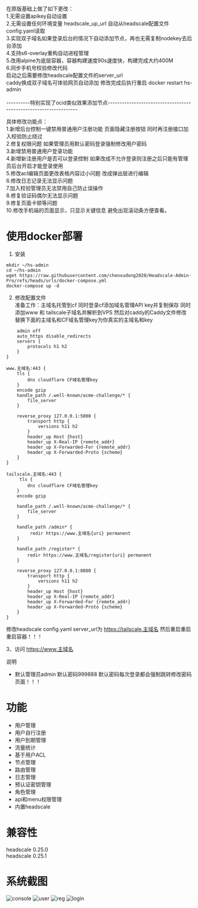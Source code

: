 在原版基础上做了如下更改：</br>
1.无需设置apikey自动设置 </br>
2.无需设置任何环境变量 headscale_up_url 自动从headscale配置文件config.yaml读取</br>
3.实现双子域名如果登录后台的情况下自动添加节点，再也无需复制nodekey去后台添加</br>
4.支持s6-overlay重构自动进程管理</br>
5.改用alpine为底层容器，容器构建速度90s速度快，构建完成大约400M</br>
6.同步手机号校验修改代码</br>
启动之后需要修改headscale配置文件的server_url</br>
caddy换成双子域名可体验网页自动添加 修改完成后执行重启 docker restart hs-admin</br>
</br>
----------特别实现了ocid类似效果添加节点-----------------------------------------------------------------

具体修改功能点： </br>
	    1.新增后台控制一键禁用普通用户注册功能 页面隐藏注册按钮 同时再注册接口加入校验防止绕过 </br>
	    2.修复权限问题 如果管理员用默认密码登录强制修改用户密码</br>
            3.新增禁用普通用户登录功能 </br>
	    4.新增新注册用户是否可以登录控制 如果改成不允许登录则注册之后只能有管理员后台开启才能登录使用</br>
            5.修改acl编辑页面更改表格内容过小问题 改成弹出层进行编辑</br>
	    6.修改日志记录无法显示问题</br>
            7.加入校验管理员无法禁用自己防止误操作</br>
	    8.修复验证码偶尔无法显示问题</br>
            9.修复页面卡顿等问题</br>
	    10.修改手机端的页面显示，只显示关键信息 避免出现滚动条方便查看。
</br> 

# 使用docker部署
1. 安装
```shell
mkdir ~/hs-admin
cd ~/hs-admin
wget https://raw.githubusercontent.com/chenxudong2020/Headscale-Admin-Pro/refs/heads/urls/docker-compose.yml
docker-compose up -d
```

2. 修改配置文件</br> 
准备工作：主域名托管到cf 同时登录cf添加域名管理API key并复制保存 同时添加www 和 tailscale子域名并解析到VPS
然后对caddy的Caddy文件修改 替换下面的主域名和CF域名管理key为你真实的主域名和key
``` {
    admin off
    auto_https disable_redirects
    servers {
        protocols h1 h2
    }
}

www.主域名:443 {
    tls {
		dns cloudflare CF域名管理key
	}
	encode gzip
    handle_path /.well-known/acme-challenge/* {
        file_server
    }

    reverse_proxy 127.0.0.1:5000 {
        transport http {
            versions h11 h2
        }
        header_up Host {host}
        header_up X-Real-IP {remote_addr}
        header_up X-Forwarded-For {remote_addr}
        header_up X-Forwarded-Proto {scheme}
    }
}

tailscale.主域名:443 {
     tls {
		dns cloudflare CF域名管理key
	}
	encode gzip

    handle_path /.well-known/acme-challenge/* {
        file_server
    }

    handle_path /admin* {
         redir https://www.主域名{uri} permanent
    }

    handle_path /register* {
        redir https://www.主域名/register{uri} permanent
    }

    reverse_proxy 127.0.0.1:8080 {
        transport http {
            versions h11 h2
        }
        header_up Host {host}
        header_up X-Real-IP {remote_addr}
        header_up X-Forwarded-For {remote_addr}
        header_up X-Forwarded-Proto {scheme}
    }
}
```

修改headscale config.yaml server_url为 https://tailscale.主域名
然后重启重启重启容器！！！

3、访问 https://www.主域名
    
说明   

- 默认管理员admin 默认密码999888 默认密码每次登录都会强制跳转修改密码页面！！！


# 功能
- 用户管理
- 用户自行注册
- 用户到期管理
- 流量统计
- 基于用户ACL
- 节点管理
- 路由管理
- 日志管理
- 预认证密钥管理
- 角色管理
- api和menu权限管理
- 内置headscale


# 兼容性
headscale 0.25.0   
headscale 0.25.1   



# 系统截图

![console](https://github.com/user-attachments/assets/6e25da2f-39f9-4217-b79e-344221c8f816)
![user](https://github.com/user-attachments/assets/1906c6ec-eb6f-44b1-af88-237ec16f1e99)
![reg](https://github.com/user-attachments/assets/59a43c57-682a-4cfd-83c0-8aa3d48a3d67)
![login](https://github.com/user-attachments/assets/e3d4029f-cc08-41e7-8dec-7cae4748a761)






